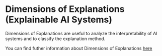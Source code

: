 # Dimensions of Explanations (Explainable AI Systems)

Dimensions of Explanations are useful to analyze the interpretability of AI systems and to classify the explanation method. 

You can find futher information about Dimensions of Explanations [here](../T3.1/XAI_dimensions.md)
